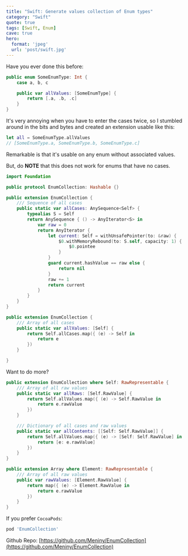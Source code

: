 ```yaml
---
title: "Swift: Generate values collection of Enum types"
category: "Swift"
quote: true
tags: [Swift, Enum]
cave: true
hero:
  format: 'jpeg'
  url: 'post/swift.jpg'
---
```

Have you ever done this before:

```swift
public enum SomeEnumType: Int {
    case a, b, c

    public var allValues: [SomeEnumType] {
        return [.a, .b, .c]
    }
}
```

It's very annoying when you have to enter the cases twice, so I stumbled around in the bits and bytes and created an extension usable like this:

```swift
let all = SomeEnumType.allValues
// [SomeEnumType.a, SomeEnumType.b, SomeEnumType.c]
```

Remarkable is that it's usable on any enum without associated values.

But, do **NOTE** that this does not work for enums that have no cases.

```swift
import Foundation

public protocol EnumCollection: Hashable {}

public extension EnumCollection {
    /// Sequence of all cases
    public static var allCases: AnySequence<Self> {
        typealias S = Self
        return AnySequence { () -> AnyIterator<S> in
            var raw = 0
            return AnyIterator {
                let current: Self = withUnsafePointer(to: &raw) {
                    $0.withMemoryRebound(to: S.self, capacity: 1) {
                        $0.pointee
                    }
                }
                guard current.hashValue == raw else {
                    return nil
                }
                raw += 1
                return current
            }
        }
    }
}

public extension EnumCollection {
    /// Array of all cases
    public static var allValues: [Self] {
        return Self.allCases.map({ (e) -> Self in
            return e
        })
    }

}
```

Want to do more?

```swift
public extension EnumCollection where Self: RawRepresentable {
    /// Array of all raw values
    public static var allRaws: [Self.RawValue] {
        return Self.allValues.map({ (e) -> Self.RawValue in
            return e.rawValue
        })
    }

    /// Dictionary of all cases and raw values
    public static var allContents: [[Self: Self.RawValue]] {
        return Self.allValues.map({ (e) -> [Self: Self.RawValue] in
            return [e: e.rawValue]
        })
    }
}

public extension Array where Element: RawRepresentable {
    /// Array of all raw values
    public var rawValues: [Element.RawValue] {
        return map({ (e) -> Element.RawValue in
            return e.rawValue
        })
    }
}
```

If you prefer `CocoaPods`:

```ruby
pod 'EnumCollection'
```

Github Repo: [https://github.com/Meniny/EnumCollection](https://github.com/Meniny/EnumCollection)
